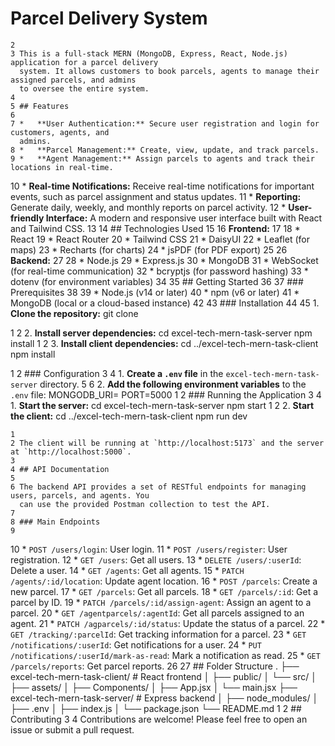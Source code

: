  # Parcel Delivery System
    2
    3 This is a full-stack MERN (MongoDB, Express, React, Node.js) application for a parcel delivery
      system. It allows customers to book parcels, agents to manage their assigned parcels, and admins
      to oversee the entire system.
    4
    5 ## Features
    6
    7 *   **User Authentication:** Secure user registration and login for customers, agents, and
      admins.
    8 *   **Parcel Management:** Create, view, update, and track parcels.
    9 *   **Agent Management:** Assign parcels to agents and track their locations in real-time.
   10 *   **Real-time Notifications:** Receive real-time notifications for important events, such as
      parcel assignment and status updates.
   11 *   **Reporting:** Generate daily, weekly, and monthly reports on parcel activity.
   12 *   **User-friendly Interface:** A modern and responsive user interface built with React and
      Tailwind CSS.
   13
   14 ## Technologies Used
   15
   16 **Frontend:**
   17
   18 *   React
   19 *   React Router
   20 *   Tailwind CSS
   21 *   DaisyUI
   22 *   Leaflet (for maps)
   23 *   Recharts (for charts)
   24 *   jsPDF (for PDF export)
   25
   26 **Backend:**
   27
   28 *   Node.js
   29 *   Express.js
   30 *   MongoDB
   31 *   WebSocket (for real-time communication)
   32 *   bcryptjs (for password hashing)
   33 *   dotenv (for environment variables)
   34
   35 ## Getting Started
   36
   37 ### Prerequisites
   38
   39 *   Node.js (v14 or later)
   40 *   npm (v6 or later)
   41 *   MongoDB (local or a cloud-based instance)
   42
   43 ### Installation
   44
   45 1.  **Clone the repository:**
      git clone <repository-url>

   1
   2 2.  **Install server dependencies:**
      cd excel-tech-mern-task-server
      npm install
   1
   2 3.  **Install client dependencies:**
      cd ../excel-tech-mern-task-client
      npm install

   1
   2 ### Configuration
   3
   4 1.  **Create a `.env` file** in the `excel-tech-mern-task-server` directory.
   5
   6 2.  **Add the following environment variables** to the `.env` file:
      MONGODB_URI=<your-mongodb-connection-string>
      PORT=5000
   1
   2 ### Running the Application
   3
   4 1.  **Start the server:**
      cd excel-tech-mern-task-server
      npm start
   1
   2 2.  **Start the client:**
      cd ../excel-tech-mern-task-client
      npm run dev

    1
    2 The client will be running at `http://localhost:5173` and the server at `http://localhost:5000`.
    3
    4 ## API Documentation
    5
    6 The backend API provides a set of RESTful endpoints for managing users, parcels, and agents. You
      can use the provided Postman collection to test the API.
    7
    8 ### Main Endpoints
    9
   10 *   `POST /users/login`: User login.
   11 *   `POST /users/register`: User registration.
   12 *   `GET /users`: Get all users.
   13 *   `DELETE /users/:userId`: Delete a user.
   14 *   `GET /agents`: Get all agents.
   15 *   `PATCH /agents/:id/location`: Update agent location.
   16 *   `POST /parcels`: Create a new parcel.
   17 *   `GET /parcels`: Get all parcels.
   18 *   `GET /parcels/:id`: Get a parcel by ID.
   19 *   `PATCH /parcels/:id/assign-agent`: Assign an agent to a parcel.
   20 *   `GET /agentparcels/:agentId`: Get all parcels assigned to an agent.
   21 *   `PATCH /agparcels/:id/status`: Update the status of a parcel.
   22 *   `GET /tracking/:parcelId`: Get tracking information for a parcel.
   23 *   `GET /notifications/:userId`: Get notifications for a user.
   24 *   `PUT /notifications/:userId/mark-as-read`: Mark a notification as read.
   25 *   `GET /parcels/reports`: Get parcel reports.
   26
   27 ## Folder Structure
  .
  ├── excel-tech-mern-task-client/  # React frontend
  │   ├── public/
  │   └── src/
  │       ├── assets/
  │       ├── Components/
  │       ├── App.jsx
  │       └── main.jsx
  ├── excel-tech-mern-task-server/  # Express backend
  │   ├── node_modules/
  │   ├── .env
  │   ├── index.js
  │   └── package.json
  └── README.md
   1
   2 ## Contributing
   3
   4 Contributions are welcome! Please feel free to open an issue or submit a pull request.